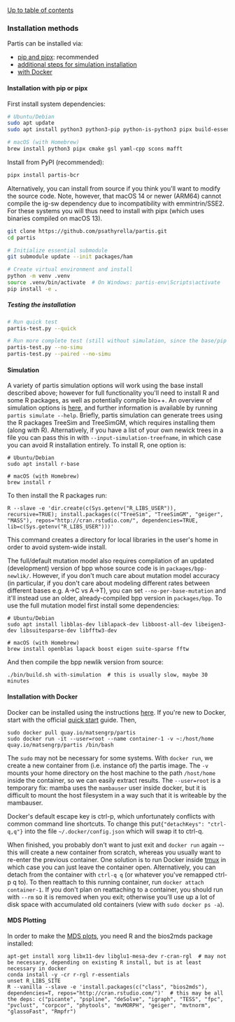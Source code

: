 [Up to table of contents](contents.md)

### Installation methods

Partis can be installed via: 
  - [pip and pipx](#installation-with-pip): recommended
  - [additional steps for simulation installation](#simulation)
  - [with Docker](#installation-with-docker)

#### Installation with pip or pipx

First install system dependencies:
```bash
# Ubuntu/Debian
sudo apt update
sudo apt install python3 python3-pip python-is-python3 pipx build-essential cmake libgsl-dev libyaml-cpp-dev scons mafft ncurses-base ncurses-bin

# macOS (with Homebrew)
brew install python3 pipx cmake gsl yaml-cpp scons mafft
```

Install from PyPI (recommended):
```bash
pipx install partis-bcr
```
Alternatively, you can install from source if you think you'll want to modify the source code.
Note, however, that macOS 14 or newer (ARM64) cannot compile the ig-sw dependency due to incompatibility with emmintrin/SSE2.
For these systems you will thus need to install with pipx (which uses binaries compiled on macOS 13).
```bash
git clone https://github.com/psathyrella/partis.git
cd partis

# Initialize essential submodule
git submodule update --init packages/ham

# Create virtual environment and install
python -m venv .venv
source .venv/bin/activate  # On Windows: partis-env\Scripts\activate
pip install -e .
```

##### Testing the installation

```bash
# Run quick test
partis-test.py --quick

# Run more complete test (still without simulation, since the base/pip install above doesn't install simulation requirements)
partis-test.py --no-simu
partis-test.py --paired --no-simu
```
#### Simulation

A variety of partis simulation options will work using the base install described above; however for full functionality you'll need to install R and some R packages, as well as potentially compile bio++.
An overview of simulation options is [here](subcommands.md#simulate), and further information is available by running `partis simulate --help`.
Briefly, partis simulation can generate trees using the R packages TreeSim and TreeSimGM, which requires installing them (along with R).
Alternatively, if you have a list of your own newick trees in a file you can pass this in with `--input-simulation-treefname`, in which case you can avoid R installation entirely.
To install R, one option is:

```
# Ubuntu/Debian
sudo apt install r-base

# macOS (with Homebrew)
brew install r
```
To then install the R packages run:
```
R --slave -e 'dir.create(c(Sys.getenv("R_LIBS_USER")), recursive=TRUE); install.packages(c("TreeSim", "TreeSimGM", "geiger", "MASS"), repos="http://cran.rstudio.com/", dependencies=TRUE, lib=c(Sys.getenv("R_LIBS_USER")))'
```
This command creates a directory for local libraries in the user's home  in order to avoid system-wide install.

The full/default mutation model also requires compilation of an updated (development) version of bpp whose source code is in `packages/bpp-newlik/`.
However, if you don't much care about mutation model accuracy (in particular, if you don't care about modeling different rates between different bases e.g. A->C vs A->T), you can set `--no-per-base-mutation` and it'll instead use an older, already-compiled bpp version in `packages/bpp`.
To use the full mutation model first install some dependencies:

```
# Ubuntu/Debian
sudo apt install libblas-dev liblapack-dev libboost-all-dev libeigen3-dev libsuitesparse-dev libfftw3-dev

# macOS (with Homebrew)
brew install openblas lapack boost eigen suite-sparse fftw

```
And then compile the bpp newlik version from source:
```
./bin/build.sh with-simulation  # this is usually slow, maybe 30 minutes
```

#### Installation with Docker

Docker can be installed using the instructions [here](https://docs.docker.com). If you're new to Docker, start with the official [quick start](https://docs.docker.com/get-started/) guide. Then,

```
sudo docker pull quay.io/matsengrp/partis
sudo docker run -it --user=root --name container-1 -v ~:/host/home quay.io/matsengrp/partis /bin/bash
```
The `sudo` may not be necessary for some systems. With `docker run`, we create a new container from (i.e. instance of) the partis image. The `-v` mounts your home directory on the host machine to the path `/host/home` inside the container, so we can easily extract results.
The `--user=root` is a temporary fix: mamba uses the `mambauser` user inside docker, but it is difficult to mount the host filesystem in a way such that it is writeable by the mambauser.

Docker's default escape key is ctrl-p, which unfortunately conflicts with common command line shortcuts. To change this put`{"detachKeys": "ctrl-q,q"}` into the file `~/.docker/config.json` which will swap it to ctrl-q.

When finished, you probably don't want to just exit and `docker run` again -- this will create a new container from scratch, whereas you usually want to re-enter the previous container.
One solution is to run Docker inside [tmux](https://hackernoon.com/a-gentle-introduction-to-tmux-8d784c404340?gi=70388a0228fb) in which case you can just leave the container open.
Alternatively, you can detach from the container with `ctrl-q q` (or whatever you've remapped ctrl-p q to).
To then reattach to this running container, run `docker attach container-1`.
If you don't plan on reattaching to a container, you should run with `--rm` so it is removed when you exit; otherwise you'll use up a lot of disk space with accumulated old containers (view with `sudo docker ps -a`).

#### MDS Plotting

In order to make the [MDS plots](plotting.md#partition-plots), you need R and the bios2mds package installed:

```
apt-get install xorg libx11-dev libglu1-mesa-dev r-cran-rgl  # may not be necessary, depending on existing R install, but is at least necessary in docker
conda install -y -cr r-rgl r-essentials
unset R_LIBS_SITE
R --vanilla --slave -e 'install.packages(c("class", "bios2mds"), dependencies=T, repos="http://cran.rstudio.com/")'  # this may be all the deps: c("picante", "pspline", "deSolve", "igraph", "TESS", "fpc", "pvclust", "corpcor", "phytools", "mvMORPH", "geiger", "mvtnorm", "glassoFast", "Rmpfr")
```

